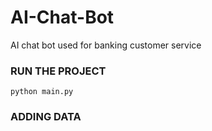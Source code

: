 # AI-Chat-Bot

AI chat bot used for banking customer service

### RUN THE PROJECT

```
python main.py
```

### ADDING DATA

